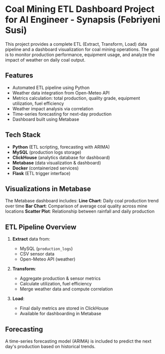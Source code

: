 # Coal Mining ETL Dashboard Project for AI Engineer - Synapsis (Febriyeni Susi)

This project provides a complete ETL (Extract, Transform, Load) data pipeline and a dashboard visualization for coal mining operations. 
The goal is to monitor production performance, equipment usage, and analyze the impact of weather on daily coal output.

## Features

- Automated ETL pipeline using Python
- Weather data integration from Open-Meteo API
- Metrics calculation: total production, quality grade, equipment utilization, fuel efficiency
- Weather impact analysis via correlation
- Time-series forecasting for next-day production
- Dashboard built using Metabase

## Tech Stack

- **Python** (ETL scripting, forecasting with ARIMA)
- **MySQL** (production logs storage)
- **ClickHouse** (analytics database for dashboard)
- **Metabase** (data visualization & dashboard)
- **Docker** (containerized services)
- **Flask** (ETL trigger interface)

  
## Visualizations in Metabase

The Metabase dashboard includes:
**Line Chart**: Daily coal production trend over time
**Bar Chart**: Comparison of average coal quality across mine locations
**Scatter Plot**: Relationship between rainfall and daily production

## ETL Pipeline Overview

1. **Extract** data from:
   - MySQL (`production_logs`)
   - CSV sensor data
   - Open-Meteo API (weather)

2. **Transform**:
   - Aggregate production & sensor metrics
   - Calculate utilization, fuel efficiency
   - Merge weather data and compute correlation

3. **Load**:
   - Final daily metrics are stored in ClickHouse
   - Available for dashboarding in Metabase

## Forecasting
A time-series forecasting model (ARIMA) is included to predict the next day's production based on historical trends.

